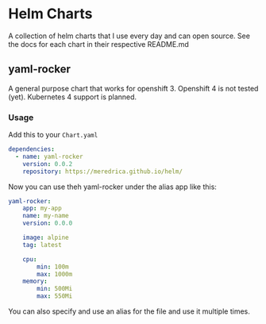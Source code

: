 # Helm Charts

A collection of helm charts that I use every day and can open source.
See the docs for each chart in their respective README.md

## yaml-rocker
A general purpose chart that works for openshift 3.
Openshift 4 is not tested (yet).
Kubernetes 4 support is planned.

### Usage
Add this to your `Chart.yaml`
```yaml
dependencies:
  - name: yaml-rocker
    version: 0.0.2
    repository: https://meredrica.github.io/helm/
```

Now you can use theh yaml-rocker under the alias app like this:
```yaml
yaml-rocker:
	app: my-app
	name: my-name
	version: 0.0.0

	image: alpine
	tag: latest

	cpu:
		min: 100m
		max: 1000m
	memory:
		min: 500Mi
		max: 550Mi
```

You can also specify and use an alias for the file and use it multiple times.
